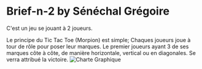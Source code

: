 # Brief-n-2 by Sénéchal Grégoire

C'est un jeu se jouant à 2 joueurs.

Le principe du Tic Tac Toe (Morpion) est simple;
Chaques joueurs joue à tour de rôle pour poser leur marques.
Le premier joueurs ayant 3 de ses marques côte à côte, de manière horizontale, vertical ou en diagonales. Se verra attribué la victoire.
![Charte Graphique](https://github.com/EyJunn/Brief-n-2/assets/154548599/6b329410-bd4a-4218-af2a-3364c7e82c75)
